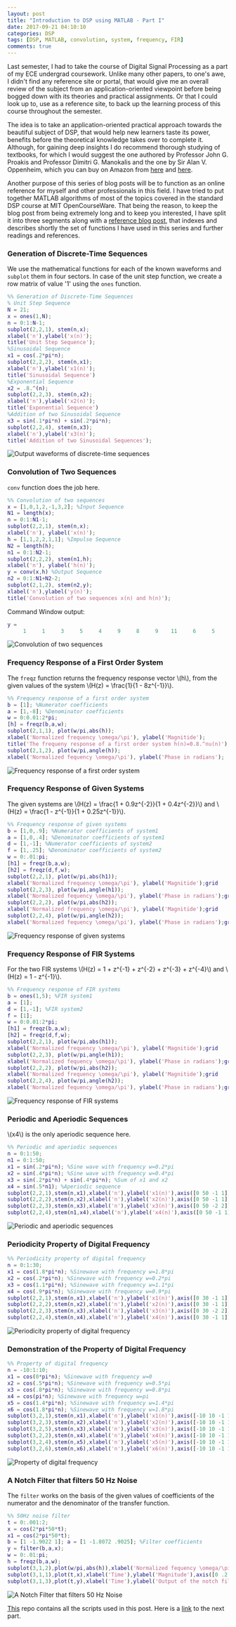 ```yaml
---
layout: post
title: "Introduction to DSP using MATLAB - Part I"
date: 2017-09-21 04:10:10
categories: DSP
tags: [DSP, MATLAB, convolution, system, frequency, FIR]
comments: true
---
```

Last semester, I had to take the course of Digital Signal Processing as a part of my ECE undergrad coursework. Unlike many other papers, to one's awe, I didn't find any reference site or portal, that would give me an overall review of the subject from an application-oriented viewpoint before being bogged down with its theories and practical assignments. Or that I could look up to, use as a reference site, to back up the learning process of this course throughout the semester.

The idea is to take an application-oriented practical approach towards the beautiful subject of DSP, that would help new learners taste its power, benefits before the theoretical knowledge takes over to complete it. Although, for gaining deep insights I do recommend thorough studying of textbooks, for which I would suggest the one authored by Professor John G. Proakis and Professor Dimitri G. Manokalis and the one by Sir Alan V. Oppenheim, which you can buy on Amazon from [here][book1] and [here][book2].

Another purpose of this series of blog posts will be to function as an online reference for myself and other professionals in this field. I have tried to put together MATLAB algorithms of most of the topics covered in the standard DSP course at MIT OpenCourseWare. That being the reason, to keep the blog post from being extremely long and to keep you interested, I have split it into three segments along with a [reference blog post][part4], that indexes and describes shortly the set of functions I have used in this series and further readings and references.



### Generation of Discrete-Time Sequences


We use the mathematical functions for each of the known waveforms and `subplot` them in four sectors. In case of the unit step function, we create a row matrix of value '1' using the `ones` function.

```matlab
%% Generation of Discrete-Time Sequences
% Unit Step Sequence
N = 21;
x = ones(1,N);
n = 0:1:N-1;
subplot(2,2,1), stem(n,x);
xlabel('n'),ylabel('x(n)');
title('Unit Step Sequence');
%Sinusoidal Sequence
x1 = cos(.2*pi*n);
subplot(2,2,2), stem(n,x1);
xlabel('n'),ylabel('x1(n)');
title('Sinusoidal Sequence')
%Exponential Sequence
x2 = .8.^(n);
subplot(2,2,3), stem(n,x2);
xlabel('n'),ylabel('x2(n)');
title('Exponential Sequence')
%Addition of two Sinusoidal Sequence
x3 = sin(.1*pi*n) + sin(.2*pi*n);
subplot(2,2,4), stem(n,x3);
xlabel('n'),ylabel('x3(n)');
title('Addition of two Sinusoidal Sequences');
```

![Output waveforms of discrete-time sequences](/img/dsp_matlab_1/blog1.jpg)


### Convolution of Two Sequences

`conv` function does the job here.
```matlab
%% Convolution of two sequences
x = [1,0,1,2,-1,3,2]; %Input Sequence
N1 = length(x);
n = 0:1:N1-1;
subplot(2,2,1), stem(n,x);
xlabel('n'), ylabel('x(n)');
h = [1,1,2,2,1,1]; %Impulse Sequence
N2 = length(h);
n1 = 0:1:N2-1;
subplot(2,2,2), stem(n1,h);
xlabel('n'), ylabel('h(n)');
y = conv(x,h) %Output Sequence
n2 = 0:1:N1+N2-2;
subplot(2,1,2), stem(n2,y);
xlabel('n'),ylabel('y(n)');
title('Convolution of two sequences x(n) and h(n)');
```

Command Window output:

```matlab
y =
     1     1     3     5     4     9     8     9    11     6     5     2
```

![Convolution of two sequences](/img/dsp_matlab_1/blog2.jpg)

### Frequency Response of a First Order System

The `freqz` function returns the frequency response vector \\(h\\), from the given values of the system \\(H(z) = \frac{1}{1 - 8z^{-1}}\\).

```matlab
%% Frequency response of a first order system
b = [1]; %Numerator coefficients
a = [1,-8]; %Denominator coefficients
w = 0:0.01:2*pi;
[h] = freqz(b,a,w);
subplot(2,1,1), plot(w/pi,abs(h));
xlabel('Normalized frequency \omega/\pi'), ylabel('Magnitide');
title('The frequeny response of a first order system h(n)=0.8.^nu(n)');
subplot(2,1,2), plot(w/pi,angle(h));
xlabel('Normalized fequency \omega/\pi'), ylabel('Phase in radians');
```

![Frequency response of a first order system](/img/dsp_matlab_1/blog3.jpg)


### Frequency Response of Given Systems

The given systems are \\(H(z) = \frac{1 + 0.9z^{-2}}{1 + 0.4z^{-2}}\\) and \\(H(z) = \frac{1 - z^{-1}}{1 + 0.25z^{-1}}\\).

```matlab
%% Frequency response of given systems
b = [1,0,.9]; %Numerator coefficients of system1
a = [1,0,.4]; %Denominator coefficients of system1
d = [1,-1]; %Numerator coefficients of system2
f = [1,.25]; %Denominator coefficients of system2
w = 0:.01:pi;
[h1] = freqz(b,a,w);
[h2] = freqz(d,f,w);
subplot(2,2,1), plot(w/pi,abs(h1));
xlabel('Normalized frequency \omega/\pi'), ylabel('Magnitide');grid
subplot(2,2,3), plot(w/pi,angle(h1));
xlabel('Normalized fequency \omega/\pi'), ylabel('Phase in radians');grid
subplot(2,2,2), plot(w/pi,abs(h2));
xlabel('Normalized frequency \omega/\pi'), ylabel('Magnitide');grid
subplot(2,2,4), plot(w/pi,angle(h2));
xlabel('Normalized fequency \omega/\pi'), ylabel('Phase in radians');grid
```

![Frequency response of given systems](/img/dsp_matlab_1/blog4.jpg)


### Frequency Response of FIR Systems

For the two FIR systems \\(H(z) = 1 + z^{-1} + z^{-2} + z^{-3} + z^{-4}\\) and \\(H(z) = 1 - z^{-1}\\).

```matlab
%% Frequency response of FIR systems
b = ones(1,5); %FIR system1
a = [1];
d = [1,-1]; %FIR system2
f = [1];
w = 0:0.01:2*pi;
[h1] = freqz(b,a,w);
[h2] = freqz(d,f,w);
subplot(2,2,1), plot(w/pi,abs(h1));
xlabel('Normalized frequency \omega/\pi'), ylabel('Magnitide');grid
subplot(2,2,3), plot(w/pi,angle(h1));
xlabel('Normalized fequency \omega/\pi'), ylabel('Phase in radians');grid
subplot(2,2,2), plot(w/pi,abs(h2));
xlabel('Normalized frequency \omega/\pi'), ylabel('Magnitide');grid
subplot(2,2,4), plot(w/pi,angle(h2));
xlabel('Normalized fequency \omega/\pi'), ylabel('Phase in radians');grid
```

![Frequency response of FIR systems](/img/dsp_matlab_1/blog5.jpg)


### Periodic and Aperiodic Sequences

\\(x4\\) is the only aperiodic sequence here.

```matlab
%% Periodic and aperiodic sequences
n = 0:1:50;
n1 = 0:1:50;
x1 = sin(.2*pi*n); %Sine wave with frequency w=0.2*pi
x2 = sin(.4*pi*n); %Sine wave with frequency w=0.4*pi
x3 = sin(.2*pi*n) + sin(.4*pi*n); %Sum of x1 and x2
x4 = sin(.5*n1); %Aperiodic sequence
subplot(2,2,1),stem(n,x1),xlabel('n'),ylabel('x1(n)'),axis([0 50 -1 1])
subplot(2,2,2),stem(n,x2),xlabel('n'),ylabel('x2(n)'),axis([0 50 -1 1])
subplot(2,2,3),stem(n,x3),xlabel('n'),ylabel('x3(n)'),axis([0 50 -2 2])
subplot(2,2,4),stem(n1,x4),xlabel('n'),ylabel('x4(n)'),axis([0 50 -1 1])
```

![Periodic and aperiodic sequences](/img/dsp_matlab_1/blog6.jpg)


### Periodicity Property of Digital Frequency



```matlab
%% Periodicity property of digital frequency
n = 0:1:30;
x1 = cos(1.8*pi*n); %Sinewave with frequency w=1.8*pi
x2 = cos(.2*pi*n); %Sinewave with frequency w=0.2*pi
x3 = cos(1.1*pi*n); %Sinewave with frequency w=1.1*pi
x4 = cos(.9*pi*n); %Sinewave with frequency w=0.9*pi
subplot(2,2,1),stem(n,x1),xlabel('n'),ylabel('x1(n)'),axis([0 30 -1 1])
subplot(2,2,2),stem(n,x2),xlabel('n'),ylabel('x2(n)'),axis([0 30 -1 1])
subplot(2,2,3),stem(n,x3),xlabel('n'),ylabel('x3(n)'),axis([0 30 -2 2])
subplot(2,2,4),stem(n,x4),xlabel('n'),ylabel('x4(n)'),axis([0 30 -1 1])
```

![Periodicity property of digital frequency](/img/dsp_matlab_1/blog7.jpg)


### Demonstration of the Property of Digital Frequency



```matlab
%% Property of digital frequency
n = -10:1:10;
x1 = cos(0*pi*n); %Sinewave with frequency w=0
x2 = cos(.5*pi*n); %Sinewave with frequency w=0.5*pi
x3 = cos(.8*pi*n); %Sinewave with frequency w=0.8*pi
x4 = cos(pi*n); %Sinewave with frequency w=pi
x5 = cos(1.4*pi*n); %Sinewave with frequency w=1.4*pi
x6 = cos(1.8*pi*n); %Sinewave with frequency w=1.8*pi
subplot(3,2,1),stem(n,x1),xlabel('n'),ylabel('x1(n)'),axis([-10 10 -1 1])
subplot(3,2,3),stem(n,x2),xlabel('n'),ylabel('x2(n)'),axis([-10 10 -1 1])
subplot(3,2,5),stem(n,x3),xlabel('n'),ylabel('x3(n)'),axis([-10 10 -1 1])
subplot(3,2,2),stem(n,x4),xlabel('n'),ylabel('x4(n)'),axis([-10 10 -1 1])
subplot(3,2,4),stem(n,x5),xlabel('n'),ylabel('x5(n)'),axis([-10 10 -1 1])
subplot(3,2,6),stem(n,x6),xlabel('n'),ylabel('x6(n)'),axis([-10 10 -1 1])
```

![Property of digital frequency](/img/dsp_matlab_1/blog8.jpg)


### A Notch Filter that filters 50 Hz Noise

The `filter` works on the basis of the given values of coefficients of the numerator and the denominator of the transfer function.

```matlab
%% 50Hz noise filter
t = 0:.001:2;
x = cos(2*pi*50*t);
x1 = cos(2*pi*50*t);
b = [1 -1.9022 1]; a = [1 -1.8072 .9025]; %Filter coefficients
y = filter(b,a,x);
w = 0:.01:pi;
h = freqz(b,a,w);
subplot(3,1,2),plot(w/pi,abs(h)),xlabel('Normalized fequency \omega/\pi'),ylabel('x(t)'),axis([0 1 0 1.5])
subplot(3,1,1),plot(t,x),xlabel('Time'),ylabel('Magnitude'),axis([0 .2 -1 1])
subplot(3,1,3),plot(t,y),xlabel('Time'),ylabel('Output of the notch filter'),axis([0 .2 -1 1])
```

![A Notch Filter that filters 50 Hz Noise](/img/dsp_matlab_1/blog9.jpg)

[This][GitHub link] repo contains all the scripts used in this post.  Here is a [link][part2] to the next part.



[book1]:        http://www.amazon.in/Digital-Signal-Processing-Principles-Applications/dp/8131710009/ref=sr_1_fkmr0_1?ie=UTF8&qid=1493404937&sr=8-1-fkmr0&keywords=proakis+manokalis
[book2]:        http://www.amazon.in/Digital-Signal-Processing-Oppenheim-Schafer/dp/9332550336/ref=sr_1_2?ie=UTF8&qid=1493405049&sr=8-2&keywords=oppenheim

[part2]:        http://www.sohambhattacharyya.com/blog/Introduction-to-DSP-using-MATLAB-Part-II
[part4]:        http://www.sohambhattacharyya.com/blog/Introduction-to-DSP-using-MATLAB-Part-IV-References

[GitHub link]:  https://github.com/sohambhattacharyya/DSP-with-MATLAB
